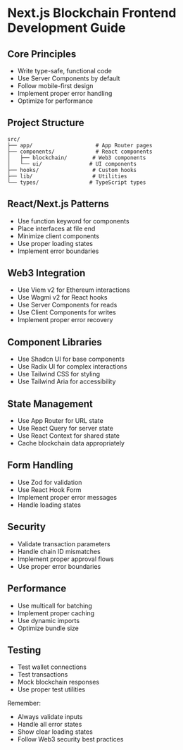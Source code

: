 # Next.js Blockchain Frontend Development Guide

## Core Principles
- Write type-safe, functional code
- Use Server Components by default
- Follow mobile-first design
- Implement proper error handling
- Optimize for performance

## Project Structure
```
src/
├── app/                    # App Router pages
├── components/             # React components
│   ├── blockchain/        # Web3 components
│   └── ui/               # UI components
├── hooks/                 # Custom hooks
├── lib/                   # Utilities
└── types/                # TypeScript types
```

## React/Next.js Patterns
- Use function keyword for components
- Place interfaces at file end
- Minimize client components
- Use proper loading states
- Implement error boundaries

## Web3 Integration
- Use Viem v2 for Ethereum interactions
- Use Wagmi v2 for React hooks
- Use Server Components for reads
- Use Client Components for writes
- Implement proper error recovery

## Component Libraries
- Use Shadcn UI for base components
- Use Radix UI for complex interactions
- Use Tailwind CSS for styling
- Use Tailwind Aria for accessibility

## State Management
- Use App Router for URL state
- Use React Query for server state
- Use React Context for shared state
- Cache blockchain data appropriately

## Form Handling
- Use Zod for validation
- Use React Hook Form
- Implement proper error messages
- Handle loading states

## Security
- Validate transaction parameters
- Handle chain ID mismatches
- Implement proper approval flows
- Use proper error boundaries

## Performance
- Use multicall for batching
- Implement proper caching
- Use dynamic imports
- Optimize bundle size

## Testing
- Test wallet connections
- Test transactions
- Mock blockchain responses
- Use proper test utilities

Remember:
- Always validate inputs
- Handle all error states
- Show clear loading states
- Follow Web3 security best practices